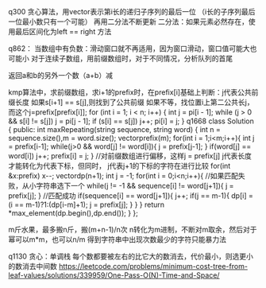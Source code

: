 q300 贪心算法，用vector表示第i长的递归子序列的最后一位
（i长的子序列最后一位最小数只有一个可能）
再用二分法不断更新
二分法：如果元素必然存在，使用最后区间化为left == right 方法

q862：
当数组中有负数：滑动窗口就不再适用，因为窗口滑动，窗口值可能大也可能小
对于连续子数组，用前缀数组时，对于不同情况，分析队列的首尾

返回a和b的另外一个数（a+b）减

kmp算法中，求前缀数组，求i+1的prefix时，在prefix[i]基础上判断：j代表公共前缀长度
如果s[i+1] == s[j],则找到了公共前缀
如果不等，找位置i上第二公共长j，而这个j=prefix[prefix[i]];
    for (int i = 1; i < n; i++) {
        int j = pi[i - 1];
        while (j > 0 && s[i] != s[j]) 
            j = pi[j - 1];
        if (s[i] == s[j]) 
            j++;
        pi[i] = j;
    }
q1668
class Solution {
public:
    int maxRepeating(string sequence, string word) {
        int n = sequence.size(),m = word.size();
        vector<int>prefix(m);
        for(int i = 1;i<m;i++){
            int j = prefix[i-1];
            while(j>0 && word[j] != word[i]){
                j = prefix[j-1];
            }
            if(word[j] == word[i])
                j++;
            prefix[i] = j;
        }
//对前缀数组进行偏移，这样j = prefix[j] j代表长度才能转化为代表下标，但同时，
j代表j+1的下标的字符在进行比较
        for(int &x:prefix)
            x--;
        vector<int>dp(n+1);
        int j = -1;
        for(int i = 0;i<n;i++){
//如果匹配失败，从小字符串选下一个
            while(j != -1 && sequence[i] != word[j+1]){
                j = prefix[j];
            }
//匹配成功
            if(sequence[i] == word[j+1]){
                j++;
                if(j == m-1){
                    dp[i] = (i == m-1)?1:(dp[i-m]+1);
                    j = prefix[j];
                }
            }
        }
        return *max_element(dp.begin(),dp.end());
    }
};

m斤水果，最多搬n斤，搬(m+n-1)/n次
n转化为m进制，不断对m取余，然后对于幂可以m*m，也可以n/m
得到字符串中出现次数最少的字符只能暴力法

q1130 贪心：单调栈  每个数都要被左右的比它大的数消去，代价最小，则选更小的数消去中间数
https://leetcode.com/problems/minimum-cost-tree-from-leaf-values/solutions/339959/One-Pass-O(N)-Time-and-Space/